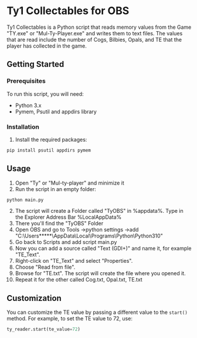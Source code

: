 # Ty1 Collectables for OBS

Ty1 Collectables is a Python script that reads memory values from the Game "TY.exe" or "Mul-Ty-Player.exe" and writes them to text files. The values that are read include the number of Cogs, Bilbies, Opals, and TE that the player has collected in the game. 

## Getting Started

### Prerequisites

To run this script, you will need:
* Python 3.x
* Pymem, Psutil and appdirs library

### Installation


1. Install the required packages:
```sh
pip install psutil appdirs pymem
```

## Usage
 
1. Open "Ty" or "Mul-ty-player" and minimize it
2. Run the script in an empty folder:
```sh
python main.py
```
2. The script will create a Folder called "TyOBS" in %appdata%. Type in the Explorer Address Bar %LocalAppData%
3. There you'll find the "TyOBS" Folder
4. Open OBS and go to Tools ->python settings ->add "C:\Users\*****\AppData\Local\Programs\Python\Python310"
5. Go back to Scripts and add script main.py
6. Now you can add a source called "Text (GDI+)" and name it, for example "TE_Text".
7. Right-click on "TE_Text" and select "Properties".
8. Choose "Read from file".
9. Browse for "TE.txt". The script will create the file where you opened it.
10. Repeat it for the other called Cog.txt, Opal.txt, TE.txt


## Customization

You can customize the TE value by passing a different value to the `start()` method. For example, to set the TE value to 72, use:
```python
ty_reader.start(te_value=72)
```

